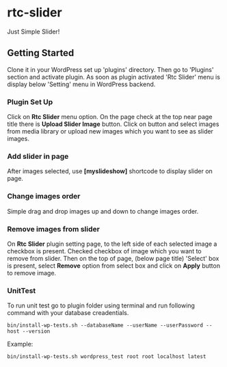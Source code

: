 # rtc-slider
Just Simple Slider!

## Getting Started
Clone it in your WordPress set up 'plugins' directory. Then go to 'Plugins' section and activate plugin. As soon as plugin activated 'Rtc Slider' menu is display below 'Setting' menu in WordPress backend.

### Plugin Set Up
Click on **Rtc Slider** menu option. On the page check at the top near page title there is **Upload Slider Image** button. Click on button and select images from media library or upload new images which you want to see as slider images.

### Add slider in page
After images selected, use **[myslideshow]** shortcode to display slider on page.

### Change images order
Simple drag and drop images up and down to change images order.

### Remove images from slider
On **Rtc Slider** plugin setting page, to the left side of each selected image a checkbox is present. Checked checkbox of image which you want to remove from slider. Then on the top of page, (below page title) 'Select' box is present, select **Remove** option from select box and click on **Apply** button to remove image.

### UnitTest
To run unit test go to plugin folder using terminal and run following command with your database creadentials.
```
bin/install-wp-tests.sh --databaseName --userName --userPassword --host --version
```
Example:
```
bin/install-wp-tests.sh wordpress_test root root localhost latest
```